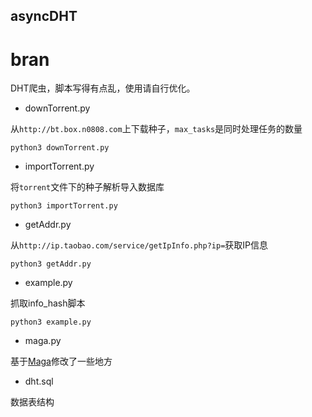 ## asyncDHT
# bran
DHT爬虫，脚本写得有点乱，使用请自行优化。

- downTorrent.py

从`http://bt.box.n0808.com`上下载种子，`max_tasks`是同时处理任务的数量

```
python3 downTorrent.py
```


- importTorrent.py

将`torrent`文件下的种子解析导入数据库

```
python3 importTorrent.py
```

- getAddr.py

从`http://ip.taobao.com/service/getIpInfo.php?ip=`获取IP信息

```
python3 getAddr.py
```

- example.py

抓取info_hash脚本

```
python3 example.py
```

- maga.py

基于[Maga](https://github.com/whtsky/maga)修改了一些地方

- dht.sql

数据表结构
